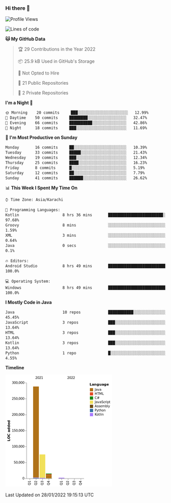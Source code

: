 ### Hi there 👋

<!--
**BilalJaved15/BilalJaved15** is a ✨ _special_ ✨ repository because its `README.md` (this file) appears on your GitHub profile.

Here are some ideas to get you started:

- 🔭 I’m currently working on ...
- 🌱 I’m currently learning ...
- 👯 I’m looking to collaborate on ...
- 🤔 I’m looking for help with ...
- 💬 Ask me about ...
- 📫 How to reach me: ...
- 😄 Pronouns: ...
- ⚡ Fun fact: ...
-->

<!--START_SECTION:waka-->
![Profile Views](http://img.shields.io/badge/Profile%20Views-1-blue)

![Lines of code](https://img.shields.io/badge/From%20Hello%20World%20I%27ve%20Written-380%20Thousand%20lines%20of%20code-blue)

**🐱 My GitHub Data** 

> 🏆 29 Contributions in the Year 2022
 > 
> 📦 25.9 kB Used in GitHub's Storage 
 > 
> 🚫 Not Opted to Hire
 > 
> 📜 21 Public Repositories 
 > 
> 🔑 2 Private Repositories  
 > 
**I'm a Night 🦉** 

```text
🌞 Morning    20 commits     ███░░░░░░░░░░░░░░░░░░░░░░   12.99% 
🌆 Daytime    50 commits     ████████░░░░░░░░░░░░░░░░░   32.47% 
🌃 Evening    66 commits     ██████████░░░░░░░░░░░░░░░   42.86% 
🌙 Night      18 commits     ███░░░░░░░░░░░░░░░░░░░░░░   11.69%

```
📅 **I'm Most Productive on Sunday** 

```text
Monday       16 commits     ██░░░░░░░░░░░░░░░░░░░░░░░   10.39% 
Tuesday      33 commits     █████░░░░░░░░░░░░░░░░░░░░   21.43% 
Wednesday    19 commits     ███░░░░░░░░░░░░░░░░░░░░░░   12.34% 
Thursday     25 commits     ████░░░░░░░░░░░░░░░░░░░░░   16.23% 
Friday       8 commits      █░░░░░░░░░░░░░░░░░░░░░░░░   5.19% 
Saturday     12 commits     ██░░░░░░░░░░░░░░░░░░░░░░░   7.79% 
Sunday       41 commits     ██████░░░░░░░░░░░░░░░░░░░   26.62%

```


📊 **This Week I Spent My Time On** 

```text
⌚︎ Time Zone: Asia/Karachi

💬 Programming Languages: 
Kotlin                   8 hrs 36 mins       ████████████████████████░   97.68% 
Groovy                   8 mins              ░░░░░░░░░░░░░░░░░░░░░░░░░   1.59% 
XML                      3 mins              ░░░░░░░░░░░░░░░░░░░░░░░░░   0.64% 
Java                     0 secs              ░░░░░░░░░░░░░░░░░░░░░░░░░   0.1%

🔥 Editors: 
Android Studio           8 hrs 49 mins       █████████████████████████   100.0%

💻 Operating System: 
Windows                  8 hrs 49 mins       █████████████████████████   100.0%

```

**I Mostly Code in Java** 

```text
Java                     10 repos            ███████████░░░░░░░░░░░░░░   45.45% 
JavaScript               3 repos             ███░░░░░░░░░░░░░░░░░░░░░░   13.64% 
HTML                     3 repos             ███░░░░░░░░░░░░░░░░░░░░░░   13.64% 
Kotlin                   3 repos             ███░░░░░░░░░░░░░░░░░░░░░░   13.64% 
Python                   1 repo              █░░░░░░░░░░░░░░░░░░░░░░░░   4.55%

```


**Timeline**

![Chart not found](https://raw.githubusercontent.com/BilalJaved15/BilalJaved15/main/charts/bar_graph.png) 


 Last Updated on 28/01/2022 19:15:13 UTC
<!--END_SECTION:waka-->
